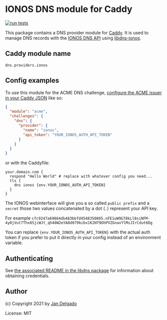 # IONOS DNS module for Caddy

[![run tests](https://github.com/caddy-dns/ionos/actions/workflows/test.yml/badge.svg)](https://github.com/caddy-dns/ionos/actions/workflows/test.yml)

This package contains a DNS provider module for
[Caddy](https://github.com/caddyserver/caddy). It is used to manage DNS records
with the [IONOS DNS API](https://developer.hosting.ionos.com/docs/dns) using
[libdns-ionos](https://github.com/libdns/ionos).

## Caddy module name

```
dns.providers.ionos
```

## Config examples

To use this module for the ACME DNS challenge, [configure the ACME issuer in your Caddy JSON](https://caddyserver.com/docs/json/apps/tls/automation/policies/issuer/acme/) like so:

```json
{
  "module": "acme",
  "challenges": {
    "dns": {
      "provider": {
        "name": "ionos",
        "api_token": "YOUR_IONOS_AUTH_API_TOKEN"
      }
    }
  }
}
```

or with the Caddyfile:

```
your.domain.com {
  respond "Hello World"	# replace with whatever config you need...
  tls {
    dns ionos {env.YOUR_IONOS_AUTH_API_TOKEN}
  }
}
```

The IONOS webinterface will give you a so called `public prefix` and a `secret`
those two values concatenated by a dot (`.`) represent your API key.

For example
`cfc9247a69084db483bbfd4548350805.nFE1uW9G78kLl8siNFM-4y0jVut7Thx85jcWJt_qh48W2eYA8d079kcbx1K2HT9OhPVZGnavYlMsJIrCdut6Dg`

You can replace `{env.YOUR_IONOS_AUTH_API_TOKEN}` with the actual auth token if
you prefer to put it directly in your config instead of an environment
variable.

## Authenticating

See [the associated README in the libdns package](https://github.com/libdns/ionos#authenticating) 
for information about obtaining credentials.

## Author

(c) Copyright 2021 by [Jan Delgado](https://github.com/jandelgado)

License: MIT
